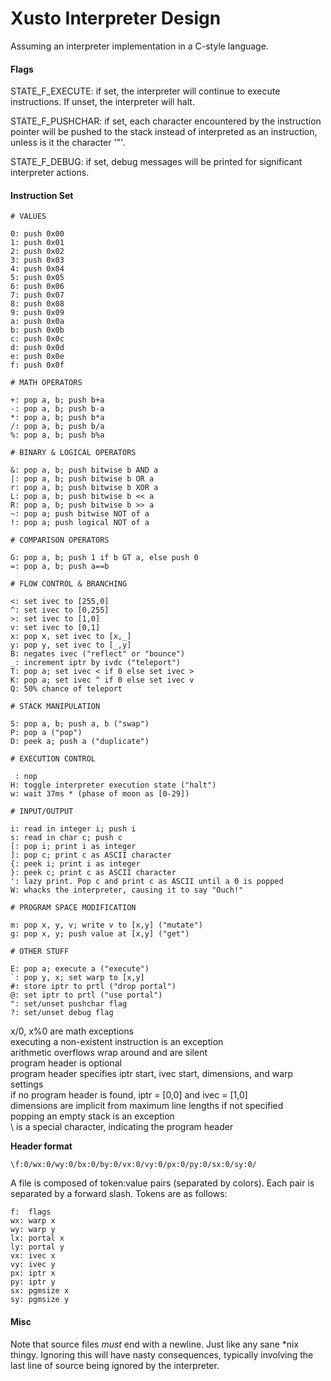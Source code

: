 Xusto Interpreter Design
========================

Assuming an interpreter implementation in a C-style language.

#### Flags

STATE_F_EXECUTE: if set, the interpreter will continue to execute instructions. If unset, the interpreter will halt.

STATE_F_PUSHCHAR: if set, each character encountered by the instruction pointer will be pushed to the stack instead of interpreted as an instruction, unless is it the character '"'.

STATE_F_DEBUG: if set, debug messages will be printed for significant interpreter actions.

#### Instruction Set

	# VALUES

	0: push 0x00
	1: push 0x01
	2: push 0x02
	3: push 0x03
	4: push 0x04
	5: push 0x05
	6: push 0x06
	7: push 0x07
	8: push 0x08
	9: push 0x09
	a: push 0x0a
	b: push 0x0b
	c: push 0x0c
	d: push 0x0d
	e: push 0x0e
	f: push 0x0f

	# MATH OPERATORS

	+: pop a, b; push b+a
	-: pop a, b; push b-a
	*: pop a, b; push b*a
	/: pop a, b; push b/a
	%: pop a, b; push b%a

	# BINARY & LOGICAL OPERATORS

	&: pop a, b; push bitwise b AND a
	|: pop a, b; push bitwise b OR a
	r: pop a, b; push bitwise b XOR a
	L: pop a, b; push bitwise b << a
	R: pop a, b; push bitwise b >> a
	~: pop a; push bitwise NOT of a
	!: pop a; push logical NOT of a

	# COMPARISON OPERATORS

	G: pop a, b; push 1 if b GT a, else push 0
	=: pop a, b; push a==b

	# FLOW CONTROL & BRANCHING

	<: set ivec to [255,0]
	^: set ivec to [0,255]
	>: set ivec to [1,0]
	v: set ivec to [0,1]
	x: pop x, set ivec to [x,_]
	y: pop y, set ivec to [_,y]
	B: negates ivec ("reflect" or "bounce")
	_: increment iptr by ivdc ("teleport")
	T: pop a; set ivec < if 0 else set ivec >
	K: pop a; set ivec ^ if 0 else set ivec v
	Q: 50% chance of teleport

	# STACK MANIPULATION

	S: pop a, b; push a, b ("swap")
	P: pop a ("pop")
	D: peek a; push a ("duplicate")

	# EXECUTION CONTROL

	 : nop
	H: toggle interpreter execution state ("halt")
	w: wait 37ms * (phase of moon as [0-29])

	# INPUT/OUTPUT

	i: read in integer i; push i
	s: read in char c; push c
	[: pop i; print i as integer
	]: pop c; print c as ASCII character
	{: peek i; print i as integer
	}: peek c; print c as ASCII character
	': lazy print. Pop c and print c as ASCII until a 0 is popped
	W: whacks the interpreter, causing it to say "Ouch!"

	# PROGRAM SPACE MODIFICATION

	m: pop x, y, v; write v to [x,y] ("mutate")
	g: pop x, y; push value at [x,y] ("get")

	# OTHER STUFF

	E: pop a; execute a ("execute")
	`: pop y, x; set warp to [x,y]
	#: store iptr to prtl ("drop portal")
	@: set iptr to prtl ("use portal")
	": set/unset pushchar flag
	?: set/unset debug flag

x/0, x%0 are math exceptions  
executing a non-existent instruction is an exception  
arithmetic overflows wrap around and are silent  
program header is optional  
program header specifies iptr start, ivec start, dimensions, and warp settings  
if no program header is found, iptr = [0,0] and ivec = [1,0]  
dimensions are implicit from maximum line lengths if not specified  
popping an empty stack is an exception  
\ is a special character, indicating the program header  

**Header format**

	\f:0/wx:0/wy:0/bx:0/by:0/vx:0/vy:0/px:0/py:0/sx:0/sy:0/

A file is composed of token:value pairs (separated by colors). Each pair is separated by a forward slash. Tokens are as follows:

	f:  flags
	wx: warp x
	wy: warp y
	lx: portal x
	ly: portal y
	vx: ivec x
	vy: ivec y
	px: iptr x
	py: iptr y
	sx: pgmsize x
	sy: pgmsize y

#### Misc

Note that source files _must_ end with a newline. Just like any sane *nix thingy. Ignoring this will have nasty consequences, typically involving the last line of source being ignored by the interpreter.
